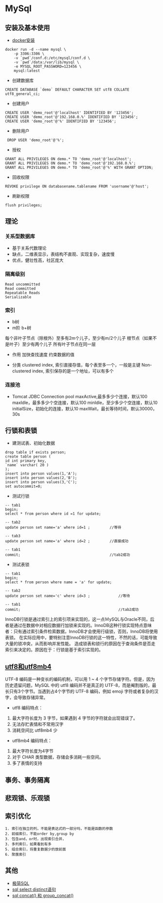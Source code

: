 # MySql

## 安装及基本使用

- [docker安装](https://hub.docker.com/_/mysql/)

```
docker run -d --name mysql \
    -p 3306:3306 \
    -v `pwd`/conf.d:/etc/mysql/conf.d \
    -v `pwd`/data:/var/lib/mysql \
    -e MYSQL_ROOT_PASSWORD=123456 \
    mysql:latest
```

- 创建数据库

```
CREATE DATABASE `demo` DEFAULT CHARACTER SET utf8 COLLATE utf8_general_ci;
```

- 创建用户

```
CREATE USER 'demo_root'@'localhost' IDENTIFIED BY '123456';
CREATE USER 'demo_root'@'192.168.0.%' IDENTIFIED BY '123456';
CREATE USER 'demo_root'@'%' IDENTIFIED BY '123456';
```

- 删除用户

```
 DROP USER 'demo_root'@'%';
```

- 授权

```
GRANT ALL PRIVILEGES ON demo.* TO 'demo_root'@'localhost';
GRANT ALL PRIVILEGES ON demo.* TO 'demo_root'@'192.168.0.%';
GRANT ALL PRIVILEGES ON demo.* TO 'demo_root'@'%' WITH GRANT OPTION;
```

- 回收权限

```
REVOKE privilege ON databasename.tablename FROM 'username'@'host';
```

- 刷新权限

```
flush privileges; 
```

## 理论

### 关系型数据库
- 基于关系代数理论
- 缺点，二维表显示，表结构不直观、实现复杂，速度慢
- 优点，健壮性高，社区庞大

### 隔离级别
```
Read uncommitted
Read committed
Repeatable Reads
Serializable
```

### 索引

- b树
- m阶 b+树

每个非叶子节点（除根外）至多有2m个儿子，至少有m/2个儿子
根节点（如果不是叶子）至少有两个儿子
所有叶子节点在同一层

- 作用
加快查找速度
约束数据的值

- 分类
clustered index, 索引直接存值，每个表至多一个，一般是主键
Non-clustered index, 索引保存的是一个地址，可以有多个

### 连接池

- Tomcat JDBC Connection pool
maxActive,最多多少个连接，默认100
maxIdle，最多多少个空连接，默认100
minIdle，至少多少个空连接，默认10
initialSize，初始化的连接，默认10
maxWait，最长等待时间，默认30000，30s

## 行锁和表锁

- 建测试表、初始化数据
```
drop table if exists person;
create table person (
id int primary key,
`name` varchar( 20 )
);
insert into person values(1,'A');
insert into person values(2,'B');
insert into person values(3,'C');
set autocommit=0;
```

- 测试行锁
```
-- tab1
begin;
select * from person where id =1 for update;

-- tab2
update person set name='a' where id=1 ;         //等待

-- tab3
update person set name='a' where id=2 ;         //直接成功

-- tab1
commit;                                         //tab2成功
```

- 测试表锁
```
-- tab1
begin;
select * from person where name = 'a' for update;

-- tab2
update person set name='c' where id=3 ;             //等待

-- tab1
commit;                                             //tab2成功
```

InnoDB行锁是通过索引上的索引项来实现的，这一点ＭySQL与Oracle不同，后者是通过在数据中对相应数据行加锁来实现的。InnoDB这种行锁实现特点意味者：只有通过索引条件检索数据，InnoDB才会使用行级锁，否则，InnoDB将使用表锁。
在实际应用中，要特别注意InnoDB行锁的这一特性，不然的话，可能导致大量的锁冲突，从而影响并发性能。
造成锁表和锁行的原因在于查询条件是否走索引来决定的。原因在于：行锁是基于索引实现的。

## [utf8和utf8mb4](http://www.mybatis.cn/archives/844.html)

UTF-8 编码是一种变长的编码机制，可以用 1 ~ 4 个字节存储字符。但是，因为历史遗留问题，MySQL 中的 utf8 编码并不是真正的 UTF-8，而是阉割版的，最长只有3个字节。当遇到占4个字节的 UTF-8 编码，例如 emoji 字符或者复杂的汉字，会导致存储异常。

- utf8 编码特点：
1. 最大字符长度为 3 字节，如果遇到 4 字节的字符就会出现错误了。
2. 无法存贮表情和不常用汉字
3. 消耗空间比 utf8mb4 少

- utf8mb4 编码特点：
1. 最大字符长度为4字节
2. 对于 CHAR 类型数据，存储会多消耗一些空间。
3. 多了表情的支持

## 事务、事务隔离

## 悲观锁、乐观锁

## 索引优化

```
1. 索引在独立的列，不能是表达式的一部分吗，不能是函数的参数
2. 前缀索引，不能order by,group by
3. 包含and，or时，出现索引合并，
3. 多列索引，如果看到有多
5. 组合索引，将重复数据少的放前面
6. 聚蔟索引

```

## 其他
- [极简SQL](http://www.sqlbook.cn/)
- [sql select distinct语句](http://www.mybatis.cn/archives/845.html)
- [sql concat() 和 group_concat()](http://www.mybatis.cn/archives/847.html)


